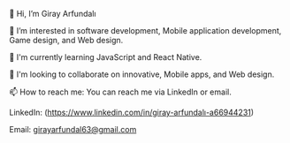 👋 Hi, I’m Giray Arfundalı

👀 I’m interested in software development, Mobile application development, Game design, and Web design.

🌱 I'm currently learning JavaScript and React Native.

💞️ I'm looking to collaborate on innovative, Mobile apps, and  Web design.

📫 How to reach me: You can reach me via LinkedIn or email.

LinkedIn: (https://www.linkedin.com/in/giray-arfundalı-a66944231)

Email: [girayarfundal63@gmail.com](mailto:girayarfundal63@gmail.com)

 




<!---
GirayArfundali/GirayArfundali is a ✨ special ✨ repository because its `README.md` (this file) appears on your GitHub profile.
You can click the Preview link to take a look at your changes.
--->
